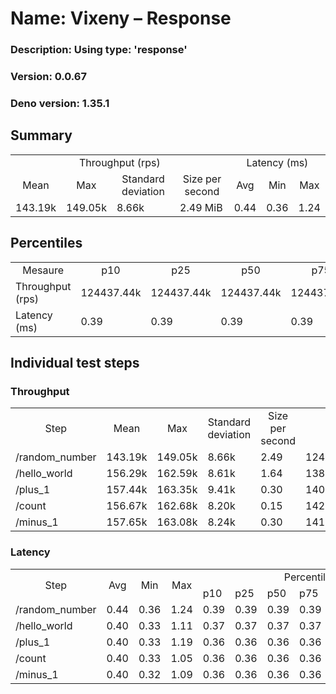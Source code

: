 # Name: Vixeny – Response 
  ### Description: Using type: 'response'
  ### Version: 0.0.67
  ### Deno version: 1.35.1

## Summary
<table>
<tr>
    <td align="center" colspan="4">Throughput (rps)</td>
    <td align="center" colspan="3">Latency (ms)</td>
</tr>
<tr>
    <td align="center">Mean</td>
    <td align="center">Max</td>
    <td align="center">Standard deviation</td>
    <td align="center">Size per second</td>
    <td align="center">Avg</td>
    <td align="center">Min</td>
    <td align="center">Max</td>
</tr>
<tr>
    <td>143.19k</td>
    <td>149.05k</td>
    <td>8.66k</td>
    <td>2.49 MiB</td>
    <td>0.44</td>
    <td>0.36</td>
    <td>1.24</td>
</tr>
</table>

## Percentiles

<table>
<tr>
  <td align="center">Mesaure</td>
  <td align="center">p10</td>
  <td align="center">p25</td>
  <td align="center">p50</td>
  <td align="center">p75</td>
  <td align="center">p90</td>
  <td align="center">p95</td>
  <td align="center">p99</td>
</tr>
<tr>
  <td>Throughput (rps)</td>
  <td>124437.44k</td>
  <td>124437.44k</td>
  <td>124437.44k</td>
  <td>124437.44k</td>
  <td>149048.77k</td>
  <td>149048.77k</td>
  <td>149048.77k</td>
</tr>
<tr>
  <td>Latency (ms)</td>
  <td>0.39</td>
  <td>0.39</td>
  <td>0.39</td>
  <td>0.39</td>
  <td>0.49</td>
  <td>0.60</td>
  <td>0.71</td>
</tr>
</table>

## Individual test steps

### Throughput

<table>
<tr>
  <td align="center" rowspan="2">Step</td>
  <td align="center" rowspan="2">Mean</td>
  <td align="center" rowspan="2">Max</td>
  <td align="center" rowspan="2">Standard deviation</td>
  <td align="center" rowspan="2">Size per second</td>
  <td align="center" colspan="7">Percentiles</td>
</tr>
<tr>
  <!-- still Step -->
  <!-- still Mean -->
  <!-- still Max -->
  <!-- still Standard deviation -->
  <!-- still Size per second -->
  <td align="center">p10</td>
  <td align="center">p25</td>
  <td align="center">p50</td>
  <td align="center">p75</td>
  <td align="center">p90</td>
  <td align="center">p95</td>
  <td align="center">p99</td>
</tr>
<tr>
  <td>/random_number</td>
  <td>143.19k</td>
  <td>149.05k</td>
  <td>8.66k</td>
  <td>2.49</td>
  <td>124437.44k</td>
  <td>124437.44k</td>
  <td>124437.44k</td>
  <td>124437.44k</td>
  <td>149048.77k</td>
  <td>149048.77k</td>
  <td>149048.77k</td>
</tr><tr>
  <td>/hello_world</td>
  <td>156.29k</td>
  <td>162.59k</td>
  <td>8.61k</td>
  <td>1.64</td>
  <td>138415.88k</td>
  <td>138415.88k</td>
  <td>138415.88k</td>
  <td>138415.88k</td>
  <td>162586.68k</td>
  <td>162586.68k</td>
  <td>162586.68k</td>
</tr><tr>
  <td>/plus_1</td>
  <td>157.44k</td>
  <td>163.35k</td>
  <td>9.41k</td>
  <td>0.30</td>
  <td>140177.48k</td>
  <td>140177.48k</td>
  <td>140177.48k</td>
  <td>140177.48k</td>
  <td>163350.83k</td>
  <td>163350.83k</td>
  <td>163350.83k</td>
</tr><tr>
  <td>/count</td>
  <td>156.67k</td>
  <td>162.68k</td>
  <td>8.20k</td>
  <td>0.15</td>
  <td>142251.16k</td>
  <td>142251.16k</td>
  <td>142251.16k</td>
  <td>142251.16k</td>
  <td>162683.51k</td>
  <td>162683.51k</td>
  <td>162683.51k</td>
</tr><tr>
  <td>/minus_1</td>
  <td>157.65k</td>
  <td>163.08k</td>
  <td>8.24k</td>
  <td>0.30</td>
  <td>141315.34k</td>
  <td>141315.34k</td>
  <td>141315.34k</td>
  <td>141315.34k</td>
  <td>163076.55k</td>
  <td>163076.55k</td>
  <td>163076.55k</td>
</tr></table>

### Latency

<table>
<tr>
  <td align="center" rowspan="2">Step</td>
  <td align="center" rowspan="2">Avg</td>
  <td align="center" rowspan="2">Min</td>
  <td align="center" rowspan="2">Max</td>
  <td align="center" colspan="7">Percentiles</td>
</tr>
<tr>
  <!-- still Avg -->
  <!-- still Min -->
  <!-- still Max -->
  <td>p10</td>
  <td>p25</td>
  <td>p50</td>
  <td>p75</td>
  <td>p90</td>
  <td>p95</td>
  <td>p99</td>
</tr>
<tr>
  <td>/random_number</td>
  <td>0.44</td>
  <td>0.36</td>
  <td>1.24</td>
  <td>0.39</td>
  <td>0.39</td>
  <td>0.39</td>
  <td>0.39</td>
  <td>0.49</td>
  <td>0.60</td>
  <td>0.71</td>
</tr><tr>
  <td>/hello_world</td>
  <td>0.40</td>
  <td>0.33</td>
  <td>1.11</td>
  <td>0.37</td>
  <td>0.37</td>
  <td>0.37</td>
  <td>0.37</td>
  <td>0.44</td>
  <td>0.47</td>
  <td>0.57</td>
</tr><tr>
  <td>/plus_1</td>
  <td>0.40</td>
  <td>0.33</td>
  <td>1.19</td>
  <td>0.36</td>
  <td>0.36</td>
  <td>0.36</td>
  <td>0.36</td>
  <td>0.43</td>
  <td>0.46</td>
  <td>0.56</td>
</tr><tr>
  <td>/count</td>
  <td>0.40</td>
  <td>0.33</td>
  <td>1.05</td>
  <td>0.36</td>
  <td>0.36</td>
  <td>0.36</td>
  <td>0.36</td>
  <td>0.43</td>
  <td>0.46</td>
  <td>0.56</td>
</tr><tr>
  <td>/minus_1</td>
  <td>0.40</td>
  <td>0.32</td>
  <td>1.09</td>
  <td>0.36</td>
  <td>0.36</td>
  <td>0.36</td>
  <td>0.36</td>
  <td>0.43</td>
  <td>0.46</td>
  <td>0.54</td>
</tr></table>